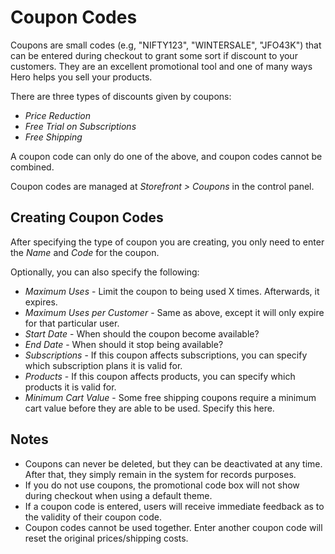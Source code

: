 # Coupon Codes

Coupons are small codes (e.g, "NIFTY123", "WINTERSALE", "JFO43K") that can be entered during checkout to grant some sort if discount to your customers.  They are an excellent promotional tool and one of many ways Hero helps you sell your products.

There are three types of discounts given by coupons:

* *Price Reduction*
* *Free Trial on Subscriptions*
* *Free Shipping*

A coupon code can only do one of the above, and coupon codes cannot be combined.

Coupon codes are managed at *Storefront > Coupons* in the control panel.

## Creating Coupon Codes

After specifying the type of coupon you are creating, you only need to enter the *Name* and *Code* for the coupon.

Optionally, you can also specify the following:

* *Maximum Uses* - Limit the coupon to being used X times.  Afterwards, it expires.
* *Maximum Uses per Customer* - Same as above, except it will only expire for that particular user.
* *Start Date* - When should the coupon become available?
* *End Date* - When should it stop being available?
* *Subscriptions* - If this coupon affects subscriptions, you can specify which subscription plans it is valid for.
* *Products* - If this coupon affects products, you can specify which products it is valid for.
* *Minimum Cart Value* - Some free shipping coupons require a minimum cart value before they are able to be used.  Specify this here.

## Notes

* Coupons can never be deleted, but they can be deactivated at any time.  After that, they simply remain in the system for records purposes.
* If you do not use coupons, the promotional code box will not show during checkout when using a default theme.
* If a coupon code is entered, users will receive immediate feedback as to the validity of their coupon code.
* Coupon codes cannot be used together.  Enter another coupon code will reset the original prices/shipping costs.

